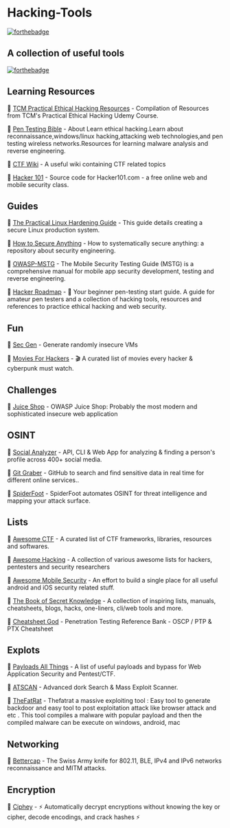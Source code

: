 # Hacking-Tools

[![forthebadge](https://forthebadge.com/images/badges/oooo-kill-em.svg)](https://forthebadge.com)




## A collection of useful tools

[![forthebadge](https://forthebadge.com/images/badges/built-with-grammas-recipe.svg)](https://forthebadge.com)


## Learning Resources

🔹 [TCM Practical Ethical Hacking Resources](https://github.com/TCM-Course-Resources/Practical-Ethical-Hacking-Resources) - Compilation of Resources from TCM's Practical Ethical Hacking Udemy Course.

🔹 [Pen Testing Bible](https://github.com/blaCCkHatHacEEkr/PENTESTING-BIBLE) - About
Learn ethical hacking.Learn about reconnaissance,windows/linux hacking,attacking web technologies,and pen testing wireless networks.Resources for learning malware analysis and reverse engineering.

🔹 [CTF Wiki](https://github.com/ctf-wiki/ctf-wiki) - A useful wiki containing CTF related topics

🔹 [Hacker 101](https://github.com/Hacker0x01/hacker101) - Source code for Hacker101.com - a free online web and mobile security class.





## Guides

🔹 [The Practical Linux Hardening Guide](https://github.com/trimstray/the-practical-linux-hardening-guide) - This guide details creating a secure Linux production system.

🔹 [How to Secure Anything](https://github.com/veeral-patel/how-to-secure-anything) - How to systematically secure anything: a repository about security engineering.

🔹 [OWASP-MSTG](https://github.com/OWASP/owasp-mstg) - The Mobile Security Testing Guide (MSTG) is a comprehensive manual for mobile app security development, testing and reverse engineering.

🔹 [Hacker Roadmap](https://github.com/sundowndev/hacker-roadmap) - 📌 Your beginner pen-testing start guide. A guide for amateur pen testers and a collection of hacking tools, resources and references to practice ethical hacking and web security.


## Fun

🔹 [Sec Gen](https://github.com/cliffe/SecGen) - Generate randomly insecure VMs

🔹 [Movies For Hackers](https://github.com/k4m4/movies-for-hackers) - 🎬 A curated list of movies every hacker & cyberpunk must watch.


## Challenges 

🔹 [Juice Shop](https://github.com/juice-shop/juice-shop) - OWASP Juice Shop: Probably the most modern and sophisticated insecure web application



## OSINT


🔹 [Social Analyzer](https://github.com/qeeqbox/social-analyzer) - API, CLI & Web App for analyzing & finding a person's profile across 400+ social media.

🔹 [Git Graber](https://github.com/hisxo/gitGraber) - GitHub to search and find sensitive data in real time for different online services..

🔹 [SpiderFoot](https://github.com/smicallef/spiderfoot) - SpiderFoot automates OSINT for threat intelligence and mapping your attack surface.







## Lists

🔹 [Awesome CTF](https://github.com/apsdehal/awesome-ctf) - A curated list of CTF frameworks, libraries, resources and softwares.

🔹 [Awesome Hacking](https://github.com/Hack-with-Github/Awesome-Hacking) - A collection of various awesome lists for hackers, pentesters and security researchers



🔹 [Awesome Mobile Security](https://github.com/vaib25vicky/awesome-mobile-security) - An effort to build a single place for all useful android and iOS security related stuff.

🔹  [The Book of Secret Knowledge](https://github.com/trimstray/the-book-of-secret-knowledge) - A collection of inspiring lists, manuals, cheatsheets, blogs, hacks, one-liners, cli/web tools and more.
 
🔹 [Cheatsheet God](https://github.com/OlivierLaflamme/Cheatsheet-God) - Penetration Testing Reference Bank - OSCP / PTP & PTX Cheatsheet


 

## Explots


🔹 [Payloads All Things](https://github.com/swisskyrepo/PayloadsAllTheThings) - A list of useful payloads and bypass for Web Application Security and Pentest/CTF.

🔹 [ATSCAN](https://github.com/AlisamTechnology/ATSCAN) - Advanced dork Search & Mass Exploit Scanner.

🔹 [TheFatRat](https://github.com/screetsec/TheFatRat) - Thefatrat a massive exploiting tool : Easy tool to generate backdoor and easy tool to post exploitation attack like browser attack and etc . This tool compiles a malware with popular payload and then the compiled malware can be execute on windows, android, mac

## Networking
 
 🔹 [Bettercap](https://github.com/bettercap/bettercap) - The Swiss Army knife for 802.11, BLE, IPv4 and IPv6 networks reconnaissance and MITM attacks.

 ## Encryption
 
 🔹 [Ciphey](https://github.com/Ciphey/Ciphey) - ⚡ Automatically decrypt encryptions without knowing the key or cipher, decode encodings, and crack hashes ⚡



